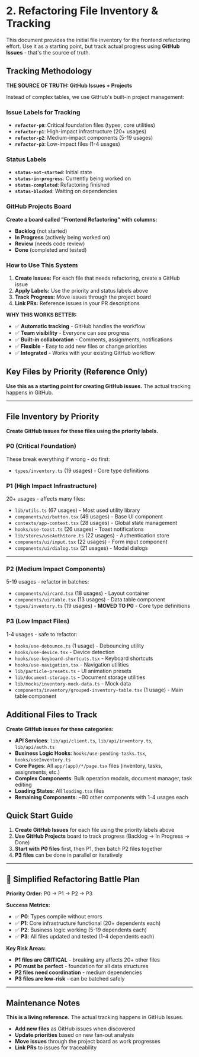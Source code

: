 # 2. Refactoring File Inventory & Tracking

This document provides the initial file inventory for the frontend refactoring effort. Use it as a starting point, but track actual progress using **GitHub Issues** - that's the source of truth.

## Tracking Methodology

**THE SOURCE OF TRUTH: GitHub Issues + Projects**

Instead of complex tables, we use GitHub's built-in project management:

### Issue Labels for Tracking
- **`refactor-p0`**: Critical foundation files (types, core utilities)
- **`refactor-p1`**: High-impact infrastructure (20+ usages)
- **`refactor-p2`**: Medium-impact components (5-19 usages)
- **`refactor-p3`**: Low-impact files (1-4 usages)

### Status Labels
- **`status-not-started`**: Initial state
- **`status-in-progress`**: Currently being worked on
- **`status-completed`**: Refactoring finished
- **`status-blocked`**: Waiting on dependencies

### GitHub Projects Board
**Create a board called "Frontend Refactoring" with columns:**
- **Backlog** (not started)
- **In Progress** (actively being worked on)
- **Review** (needs code review)
- **Done** (completed and tested)

### How to Use This System
1. **Create Issues:** For each file that needs refactoring, create a GitHub issue
2. **Apply Labels:** Use the priority and status labels above
3. **Track Progress:** Move issues through the project board
4. **Link PRs:** Reference issues in your PR descriptions

**WHY THIS WORKS BETTER:**
- ✅ **Automatic tracking** - GitHub handles the workflow
- ✅ **Team visibility** - Everyone can see progress
- ✅ **Built-in collaboration** - Comments, assignments, notifications
- ✅ **Flexible** - Easy to add new files or change priorities
- ✅ **Integrated** - Works with your existing GitHub workflow

## Key Files by Priority (Reference Only)

**Use this as a starting point for creating GitHub issues.** The actual tracking happens in GitHub.

---

## File Inventory by Priority

**Create GitHub issues for these files using the priority labels.**

### **P0 (Critical Foundation)**
These break everything if wrong - do first:
- `types/inventory.ts` (19 usages) - Core type definitions

### **P1 (High Impact Infrastructure)**
20+ usages - affects many files:
- `lib/utils.ts` (67 usages) - Most used utility library
- `components/ui/button.tsx` (49 usages) - Base UI component
- `contexts/app-context.tsx` (28 usages) - Global state management
- `hooks/use-toast.ts` (26 usages) - Toast notifications
- `lib/stores/useAuthStore.ts` (22 usages) - Authentication store
- `components/ui/input.tsx` (22 usages) - Form input component
- `components/ui/dialog.tsx` (21 usages) - Modal dialogs

---

### **P2 (Medium Impact Components)**
5-19 usages - refactor in batches:
- `components/ui/card.tsx` (18 usages) - Layout container
- `components/ui/table.tsx` (13 usages) - Data table component
- `types/inventory.ts` (19 usages) - **MOVED TO P0** - Core type definitions

### **P3 (Low Impact Files)**
1-4 usages - safe to refactor:
- `hooks/use-debounce.ts` (1 usage) - Debouncing utility
- `hooks/use-device.tsx` - Device detection
- `hooks/use-keyboard-shortcuts.tsx` - Keyboard shortcuts
- `hooks/use-navigation.tsx` - Navigation utilities
- `lib/particle-presets.ts` - UI animation presets
- `lib/document-storage.ts` - Document storage utilities
- `lib/mocks/inventory-mock-data.ts` - Mock data
- `components/inventory/grouped-inventory-table.tsx` (1 usage) - Main table component

## Additional Files to Track

**Create GitHub issues for these categories:**
- **API Services**: `lib/api/client.ts`, `lib/api/inventory.ts`, `lib/api/auth.ts`
- **Business Logic Hooks**: `hooks/use-pending-tasks.tsx`, `hooks/useInventory.ts`
- **Core Pages**: All `app/(app)/*/page.tsx` files (inventory, tasks, assignments, etc.)
- **Complex Components**: Bulk operation modals, document manager, task editing
- **Loading States**: All `loading.tsx` files
- **Remaining Components**: ~80 other components with 1-4 usages each

## Quick Start Guide

1. **Create GitHub Issues** for each file using the priority labels above
2. **Use GitHub Projects** board to track progress (Backlog → In Progress → Done)
3. **Start with P0 files** first, then P1, then batch P2 files together
4. **P3 files** can be done in parallel or iteratively

---

## **🎯 Simplified Refactoring Battle Plan**

**Priority Order:** P0 → P1 → P2 → P3

**Success Metrics:**
- ✅ **P0**: Types compile without errors
- ✅ **P1**: Core infrastructure functional (20+ dependents each)
- ✅ **P2**: Business logic working (5-19 dependents each)
- ✅ **P3**: All files updated and tested (1-4 dependents each)

**Key Risk Areas:**
- **P1 files are CRITICAL** - breaking any affects 20+ other files
- **P0 must be perfect** - foundation for all data structures
- **P2 files need coordination** - medium dependencies
- **P3 files are low-risk** - can be batched safely

---

## **Maintenance Notes**

**This is a living reference.** The actual tracking happens in GitHub Issues.

- **Add new files** as GitHub issues when discovered
- **Update priorities** based on new fan-out analysis
- **Move issues** through the project board as work progresses
- **Link PRs** to issues for traceability
